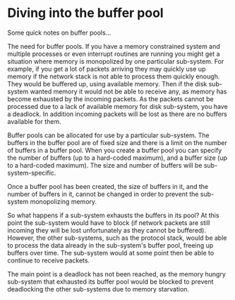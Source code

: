 # Diving into the buffer pool

Some quick notes on buffer pools...

The need for buffer pools. If you have a memory constrained system and
multiple processes or even interrupt routines are running you might
get a situation where memory is monopolized by one particular
sub-system. For example, if you get a lot of packets arriving they may
quickly use up memory if the network stack is not able to process them
quickly enough. They would be buffered up, using available
memory. Then if the disk sub-system wanted memory it would not be
able to receive any, as memory has become exhausted by the incoming
packets. As the packets cannot be processed due to a lack of available
memory for disk sub-system, you have a deadlock. In addition incoming
packets will be lost as there are no buffers available for them.
  
Buffer pools can be allocated for use by a particular sub-system. The
buffers in the buffer pool are of fixed size and there is a limit on
the number of buffers in a buffer pool. When you create a buffer pool
you can specify the number of buffers (up to a hard-coded maximum),
and a buffer size (up to a hard-coded maximum). The size and number of
buffers will be sub-system-specific. 

Once a buffer pool has been created, the size of buffers in it, and
the number of buffers in it, cannot be changed in order to prevent the
sub-system monopolizing memory. 

So what happens if a sub-system exhausts the buffers in its pool? At
this point the sub-system would have to block (if network packets are
still incoming they will be lost unfortunately as they cannot be
buffered). However, the other sub-systems, such as the protocol stack,
would be able to process the data already in the sub-system's buffer
pool, freeing up buffers over time. The sub-system would at some point
then be able to continue to receive packets. 

The main point is a deadlock has not been reached, as the memory
hungry sub-system that exhausted its buffer pool would be blocked to
prevent deadlocking the other sub-systems due to memory starvation.
